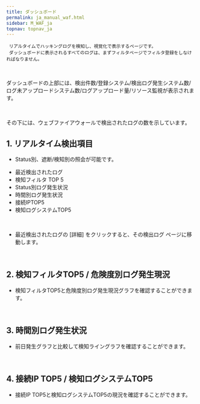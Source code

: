 ```yaml
---
title: ダッシュボード
permalink: ja_manual_waf.html
sidebar: M_WAF_ja
topnav: topnav_ja
---
```



     リアルタイムでハッキングログを検知し、視覚化で表示するページです。
     ダッシュボードに表示されるすべてのログは、まずフィルタページでフィルタ登録をしなければなりません。

<br />

ダッシュボードの上部には、検出件数/登録システム/検出ログ発生システム数/ログ未アップロードシステム数/ログアップロード量/リソース監視が表示されます。

<!-- [![image](/docs/images/Manual/siem/dash/1.png){: width="800" }](/docs/images/Manual/siem/dash/1.png){: target="_blank"}-->

<br />

その下には、ウェブファイアウォールで検出されたログの数を示しています。

## 1. リアルタイム検出項目

- Status別、遮断/検知別の照会が可能です。

<!-- [![image](/docs/images/Manual/waf/manual/01.png){: width="800" }](/docs/images/Manual/waf/manual/01.png){: target="_blank"}-->

- 最近検出されたログ
- 検知フィルタ TOP 5
- Status別ログ発生状況
- 時間別ログ発生状況
- 接続IPTOP5
- 検知ログシステムTOP5

<br />

- 最近検出されたログの [詳細] をクリックすると、その検出ログ ページに移動します。

<!-- [![image](/docs/images/Manual/waf/manual/02.png)](/docs/images/Manual/waf/manual/02.png){: target="_blank"}-->

<br />

## 2. 検知フィルタTOP5 / 危険度別ログ発生現況

- 検知フィルタTOP5と危険度別ログ発生現況グラフを確認することができます。
<!-- [![image](/docs/images/Manual/waf/manual/05.png){: width="800" }](/docs/images/Manual/waf/manual/05.png){: target="_blank"}-->

<br />

## 3. 時間別ログ発生状況

- 前日発生グラフと比較して検知ライングラフを確認することができます。
<!-- [![image](/docs/images/Manual/waf/manual/04.png){: width="800" }](/docs/images/Manual/waf/manual/04.png){: target="_blank"}-->

<br />

## 4. 接続IP TOP5 / 検知ログシステムTOP5

- 接続IP TOP5と検知ログシステムTOP5の現況を確認することができます。
<!-- [![image](/docs/images/Manual/waf/manual/06.png){: width="800" }](/docs/images/Manual/waf/manual/06.png){: target="_blank"}-->
